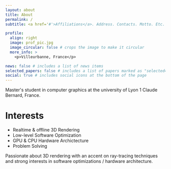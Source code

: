 ```yaml
---
layout: about
title: About
permalink: /
subtitle: <a href='#'>Affiliations</a>. Address. Contacts. Motto. Etc.

profile:
  align: right
  image: prof_pic.jpg
  image_circular: false # crops the image to make it circular
  more_info: >
    <p>Villeurbanne, France</p>

news: false # includes a list of news items
selected_papers: false # includes a list of papers marked as "selected={true}"
social: true # includes social icons at the bottom of the page
---
```


Master's student in computer graphics at the university of Lyon 1 Claude Bernard, France.

# Interests

- Realtime & offline 3D Rendering
- Low-level Software Optimization
- GPU & CPU Hardware Archictecture
- Problem Solving

Passionate about 3D rendering with an accent on ray-tracing techniques and strong interests in software optimizations / hardware architecture.
